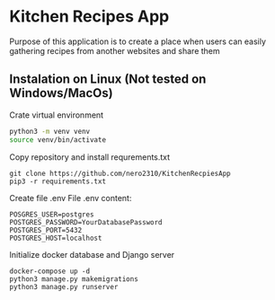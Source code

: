 # Kitchen Recipes App  
Purpose of this application is to create a place when users can easily 
gathering recipes from another websites and share them

## Instalation on Linux (Not tested on Windows/MacOs)
Crate virtual environment  
```bash
python3 -m venv venv
source venv/bin/activate
```
Copy repository and install requrements.txt
```git
git clone https://github.com/nero2310/KitchenRecpiesApp  
pip3 -r requirements.txt
```
Create file .env
File .env content:
```env
POSGRES_USER=postgres
POSTGRES_PASSWORD=YourDatabasePassword
POSTGRES_PORT=5432
POSTGRES_HOST=localhost
```
Initialize docker database and Django server
```docker
docker-compose up -d
python3 manage.py makemigrations
python3 manage.py runserver
```
